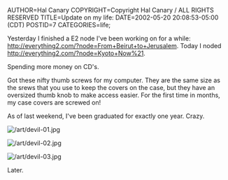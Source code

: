 AUTHOR=Hal Canary
COPYRIGHT=Copyright Hal Canary / ALL RIGHTS RESERVED
TITLE=Update on my life:
DATE=2002-05-20 20:08:53-05:00 (CDT)
POSTID=7
CATEGORIES=life;

Yesterday I finished a E2 node I've been working on for a while: <http://everything2.com/?node=From+Beirut+to+Jerusalem>. Today I noded <http://everything2.com/?node=Kyoto+Now%21>.

Spending more money on CD's.

Got these nifty thumb screws for my computer. They are the same size as the srews that you use to keep the covers on the case, but they have an oversized thumb knob to make access easier. For the first time in months, my case covers are screwed on!

As of last weekend, I've been graduated for exactly one year. Crazy.

![/art/devil-01.jpg](http://halcanry.org/art/devil-01.jpg)	
                                                         
![/art/devil-02.jpg](http://halcanry.org/art/devil-02.jpg)	
                                                         
![/art/devil-03.jpg](http://halcanry.org/art/devil-03.jpg)	

Later.


